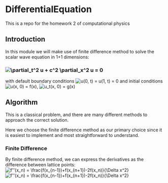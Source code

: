 # DifferentialEquation
This is a repo for the homework 2 of computational physics

## Introduction
In this module we will make use of finite difference method to solve the scalar wave equation in 1+1 dimensions:

### ![\partial_t^2 u + c^2 \partial_x^2 u = 0](https://render.githubusercontent.com/render/math?math=%5Cpartial_t%5E2%20u%20%2B%20c%5E2%20%5Cpartial_x%5E2%20u%20%3D%200)

with default boundary conditions
![u(0, t) = u(1, t) = 0](https://render.githubusercontent.com/render/math?math=u(0%2C%20t)%20%3D%20u(1%2C%20t)%20%3D%200)
and initial conditions 
![u(x, 0) = f(x)](https://render.githubusercontent.com/render/math?math=u(x%2C%200)%20%3D%20f(x)), ![u_t(x, 0) = g(x)](https://render.githubusercontent.com/render/math?math=u_t(x%2C%200)%20%3D%20g(x))

## Algorithm

This is a classical problem, and there are many different methods to approach the correct solution.

Here we choose the finite difference method as our primary choice since it is easiest to implement and most straightforward to understand.


### Finite Difference

By finite difference method, we can express the derivatives as the difference between lattice points:
![f''(x_n) = \frac{f(x_{n-1})+f(x_{n+1})-2f(x_n)}{\Delta x^2}](https://render.githubusercontent.com/render/math?math=f''(x_n)%20%3D%20%5Cfrac%7Bf(x_%7Bn-1%7D)%2Bf(x_%7Bn%2B1%7D)-2f(x_n)%7D%7B%5CDelta%20x%5E2%7D)
![$$f''(x_n) = \frac{f(x_{n-1})+f(x_{n+1})-2f(x_n)}{\Delta x^2}$$](https://render.githubusercontent.com/render/math?math=%24%24f''(x_n)%20%3D%20%5Cfrac%7Bf(x_%7Bn-1%7D)%2Bf(x_%7Bn%2B1%7D)-2f(x_n)%7D%7B%5CDelta%20x%5E2%7D%24%24)

